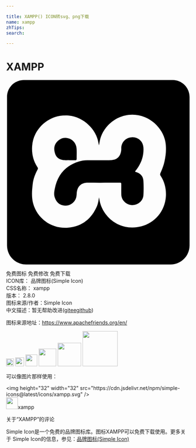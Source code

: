 ```yaml
---

title: XAMPP() ICON转svg、png下载
name: xampp
zhTips: 
search: 

---
```


# XAMPP  <small style="font-size: 60%;font-weight: 100"></small>

<div id="svg" class="svg-wrap">
<svg role="img" viewBox="0 0 24 24" xmlns="http://www.w3.org/2000/svg"><title>XAMPP icon</title><path d="M16.792,11.923c0.113,0.043,0.226,0.079,0.334,0.128c0.45,0.203,0.715,0.553,0.748,1.044 c0.041,0.634,0.044,1.271,0.002,1.905c-0.049,0.732-0.725,1.292-1.483,1.271c-0.735-0.021-1.369-0.62-1.397-1.341 c-0.017-0.441-0.003-0.884-0.006-1.326c-0.001-0.239-0.003-0.242-0.245-0.243c-1.363-0.001-2.726,0.008-4.089-0.003 c-0.888-0.007-1.421,0.482-1.471,1.46c-0.019,0.38-0.1,0.727-0.357,1.018c-0.397,0.451-0.898,0.601-1.472,0.466 c-0.554-0.131-0.867-0.522-1.035-1.048c-0.117-0.367-0.056-0.737,0.012-1.094c0.341-1.797,1.366-3.006,3.125-3.555 c0.357-0.112,0.731-0.166,1.105-0.166c0.94,0.001,1.881,0.001,2.821-0.001c0.128,0,0.257-0.012,0.385-0.021 c0.702-0.051,1.166-0.511,1.22-1.352c0.004-0.064,0-0.129,0.001-0.193c0.011-0.788,0.605-1.396,1.393-1.425 c0.787-0.029,1.438,0.527,1.493,1.318c0.076,1.083-0.265,2.046-0.913,2.907C16.903,11.751,16.819,11.816,16.792,11.923z M8.249,10.436c-0.258-0.008-0.571,0.018-0.882-0.035c-0.536-0.09-0.876-0.39-1.02-0.916C6.19,8.912,6.25,8.388,6.698,7.96 C7.154,7.526,7.694,7.4,8.285,7.645c0.52,0.216,0.859,0.731,0.89,1.293C9.2,9.382,9.178,9.828,9.182,10.272 c0.001,0.116-0.043,0.167-0.161,0.165C8.781,10.434,8.542,10.436,8.249,10.436z M21.682,0H2.318C1.102,0,0.116,0.986,0.116,2.202 v19.317c0,1.37,1.111,2.481,2.481,2.481h18.807c1.37,0,2.481-1.111,2.481-2.481V2.202C23.884,0.986,22.898,0,21.682,0z M20.125,12.473c0.519,0.804,0.733,1.69,0.677,2.657c-0.108,1.886-1.413,3.474-3.25,3.916c-2.585,0.623-4.566-0.923-5.233-2.794 c-0.109-0.304-0.16-0.622-0.224-0.985c-0.068,0.414-0.115,0.789-0.264,1.134c-0.697,1.617-1.884,2.603-3.665,2.799 c-2.104,0.232-4.048-1.067-4.632-3.084c-0.25-0.863-0.175-1.747-0.068-2.625c0.08-0.653,0.321-1.268,0.632-1.848 c0.057-0.106,0.057-0.184-0.01-0.285c-0.561-0.845-0.779-1.777-0.7-2.784C3.43,8.035,3.56,7.52,3.805,7.038 C4.52,5.626,6.09,4.427,8.193,4.626c1.849,0.175,3.562,1.77,3.83,3.564c0.013,0.09,0.039,0.178,0.068,0.311 c0.044-0.241,0.076-0.439,0.118-0.636c0.344-1.63,1.94-3.335,4.201-3.357c2.292-0.021,3.99,1.776,4.31,3.446 c0.17,0.888,0.089,1.776-0.103,2.663c-0.112,0.517-0.31,1.008-0.524,1.492C20.034,12.245,20.043,12.345,20.125,12.473z"/></svg>
</div>
<detail full-name='xampp'></detail>

<div class="detail-page">
<p>
<span><span class="badge-success badge">免费图标</span> <span class="badge-success badge">免费修改</span>  <span class="badge-success badge">免费下载</span> </span>
<br/>
<span>
ICON库：
<span class="badge-secondary badge">品牌图标(Simple Icon)</span> 
</span>
<br/>
<span>
CSS名称：
<span class="badge-secondary badge">xampp</span> 
</span>

<br/>
<span>
版本：
<span class="badge-secondary badge">2.8.0</span> 
</span>
<br/>
<span>图标来源/作者：<span class="badge-light badge">Simple Icon</span></span> 
<br/>
<span class="zh-detail">中文描述：暂无<span class="help-link"><span>帮助改进</span>(<a href="https://gitee.com/liuwave/icon-helper/edit/master/json/brands/xampp.json" target="_blank" rel="noopener noreferrer">gitee</a><a href="https://github.com/liuwave/icon-helper/edit/master/json/brands/xampp.json" target="_blank" rel="noopener noreferrer">github</a></span>)</span><br/>
</p>
</div><div class="description description alert alert-light"><p>图标来源地址：<a href="https://www.apachefriends.org/en/" target="_blank" rel="noopener noreferrer">https://www.apachefriends.org/en/</a></p></div>
<div class="alert alert-dark">
<img height="21" width="21" src="https://cdn.jsdelivr.net/npm/simple-icons@latest/icons/xampp.svg" />
<img height="24" width="24" src="https://cdn.jsdelivr.net/npm/simple-icons@latest/icons/xampp.svg" />
<img height="32" width="32" src="https://cdn.jsdelivr.net/npm/simple-icons@latest/icons/xampp.svg" />
<img height="48" width="48" src="https://cdn.jsdelivr.net/npm/simple-icons@latest/icons/xampp.svg" />
<img height="64" width="64" src="https://cdn.jsdelivr.net/npm/simple-icons@latest/icons/xampp.svg" />
<img height="96" width="96" src="https://cdn.jsdelivr.net/npm/simple-icons@latest/icons/xampp.svg" />

</div>
<div>
  <p>可以像图片那样使用：    
  </p>
  <div class="alert alert-primary" style="font-size: 14px">
    &lt;img height="32" width="32" src="https://cdn.jsdelivr.net/npm/simple-icons@latest/icons/xampp.svg" /&gt;
    <copy-btn content='<img height="32" width="32" src="https://cdn.jsdelivr.net/npm/simple-icons@latest/icons/xampp.svg" />'></copy-btn>
  </div>
  <div class="alert alert-secondary">
    <img height="32" width="32" src="https://cdn.jsdelivr.net/npm/simple-icons@latest/icons/xampp.svg" />xampp
    <copy-btn content="xampp" btn-title="复制图标名称"></copy-btn>
  </div>
</div>

<Vssue title="关于“XAMPP”的评论" >关于“XAMPP”的评论</Vssue>


<div><p>Simple Icon是一个免费的品牌图标库。图标XAMPP可以免费下载使用。更多关于  Simple Icon的信息，参见：<a target="_blank" href="https://iconhelper.cn/brands.html">品牌图标(Simple Icon)</a>
</p></div>
